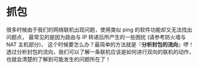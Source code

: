 # 抓包

很多时候由于我们的网络联机出现问题，使用类似 ping 的软件功能却又无法找出问题点， 最常见的是因为路由与 IP 转递后所产生的一些困扰 \(请参考防火墙与 NAT 主机部分\)， 这个时候要怎么办？最简单的方法就是『**分析封包的流向**』啰！ 透过分析封包的流向，我们可以了解一条联机应该是如何进行双向的联机的动作， 也就会清楚的了解到可能发生的问题所在了！

